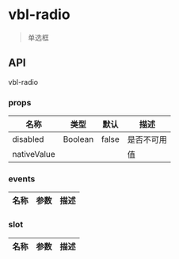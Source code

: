 # vbl-radio

>单选框

## API

vbl-radio

### props
|名称|类型|默认|描述
|----|----|----|----
|disabled|Boolean|false|是否不可用
|nativeValue|||值

### events
|名称|参数|描述
|----|----|----

### slot
|名称|参数|描述
|----|----|----

